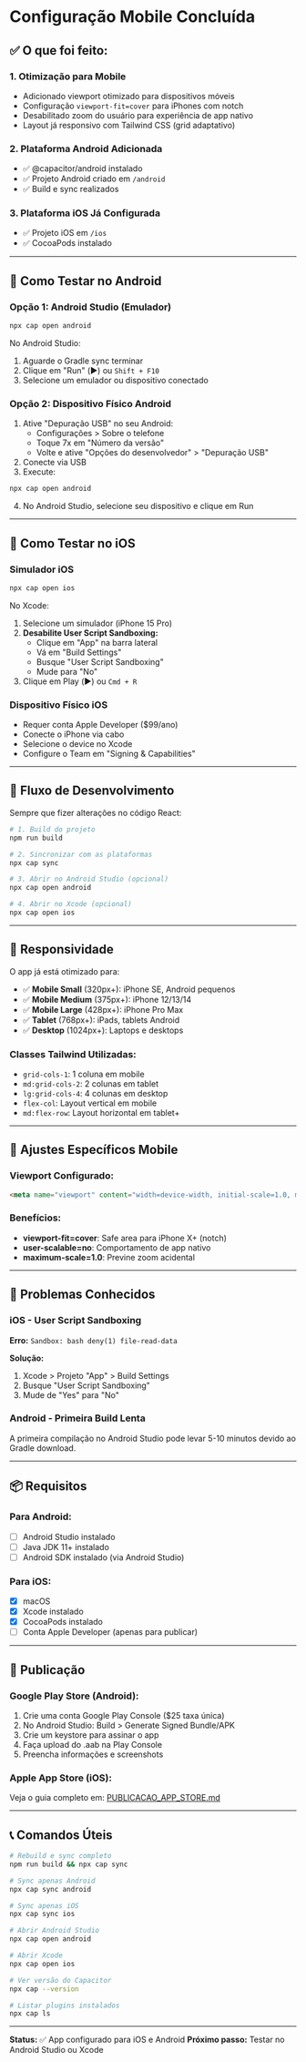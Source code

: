 # Configuração Mobile Concluída

## ✅ O que foi feito:

### 1. **Otimização para Mobile**
- Adicionado viewport otimizado para dispositivos móveis
- Configuração `viewport-fit=cover` para iPhones com notch
- Desabilitado zoom do usuário para experiência de app nativo
- Layout já responsivo com Tailwind CSS (grid adaptativo)

### 2. **Plataforma Android Adicionada**
- ✅ @capacitor/android instalado
- ✅ Projeto Android criado em `/android`
- ✅ Build e sync realizados

### 3. **Plataforma iOS Já Configurada**
- ✅ Projeto iOS em `/ios`
- ✅ CocoaPods instalado

---

## 📱 Como Testar no Android

### Opção 1: Android Studio (Emulador)
```bash
npx cap open android
```

No Android Studio:
1. Aguarde o Gradle sync terminar
2. Clique em "Run" (▶️) ou `Shift + F10`
3. Selecione um emulador ou dispositivo conectado

### Opção 2: Dispositivo Físico Android
1. Ative "Depuração USB" no seu Android:
   - Configurações > Sobre o telefone
   - Toque 7x em "Número da versão"
   - Volte e ative "Opções do desenvolvedor" > "Depuração USB"
2. Conecte via USB
3. Execute:
```bash
npx cap open android
```
4. No Android Studio, selecione seu dispositivo e clique em Run

---

## 📱 Como Testar no iOS

### Simulador iOS
```bash
npx cap open ios
```

No Xcode:
1. Selecione um simulador (iPhone 15 Pro)
2. **Desabilite User Script Sandboxing:**
   - Clique em "App" na barra lateral
   - Vá em "Build Settings"
   - Busque "User Script Sandboxing"
   - Mude para "No"
3. Clique em Play (▶️) ou `Cmd + R`

### Dispositivo Físico iOS
- Requer conta Apple Developer ($99/ano)
- Conecte o iPhone via cabo
- Selecione o device no Xcode
- Configure o Team em "Signing & Capabilities"

---

## 🔄 Fluxo de Desenvolvimento

Sempre que fizer alterações no código React:

```bash
# 1. Build do projeto
npm run build

# 2. Sincronizar com as plataformas
npx cap sync

# 3. Abrir no Android Studio (opcional)
npx cap open android

# 4. Abrir no Xcode (opcional)  
npx cap open ios
```

---

## 📐 Responsividade

O app já está otimizado para:
- ✅ **Mobile Small** (320px+): iPhone SE, Android pequenos
- ✅ **Mobile Medium** (375px+): iPhone 12/13/14
- ✅ **Mobile Large** (428px+): iPhone Pro Max
- ✅ **Tablet** (768px+): iPads, tablets Android
- ✅ **Desktop** (1024px+): Laptops e desktops

### Classes Tailwind Utilizadas:
- `grid-cols-1`: 1 coluna em mobile
- `md:grid-cols-2`: 2 colunas em tablet
- `lg:grid-cols-4`: 4 colunas em desktop
- `flex-col`: Layout vertical em mobile
- `md:flex-row`: Layout horizontal em tablet+

---

## 🎨 Ajustes Específicos Mobile

### Viewport Configurado:
```html
<meta name="viewport" content="width=device-width, initial-scale=1.0, maximum-scale=1.0, user-scalable=no, viewport-fit=cover" />
```

### Benefícios:
- **viewport-fit=cover**: Safe area para iPhone X+ (notch)
- **user-scalable=no**: Comportamento de app nativo
- **maximum-scale=1.0**: Previne zoom acidental

---

## 🐛 Problemas Conhecidos

### iOS - User Script Sandboxing
**Erro:** `Sandbox: bash deny(1) file-read-data`

**Solução:**
1. Xcode > Projeto "App" > Build Settings
2. Busque "User Script Sandboxing"
3. Mude de "Yes" para "No"

### Android - Primeira Build Lenta
A primeira compilação no Android Studio pode levar 5-10 minutos devido ao Gradle download.

---

## 📦 Requisitos

### Para Android:
- [ ] Android Studio instalado
- [ ] Java JDK 11+ instalado
- [ ] Android SDK instalado (via Android Studio)

### Para iOS:
- [x] macOS
- [x] Xcode instalado
- [x] CocoaPods instalado
- [ ] Conta Apple Developer (apenas para publicar)

---

## 🚀 Publicação

### Google Play Store (Android):
1. Crie uma conta Google Play Console ($25 taxa única)
2. No Android Studio: Build > Generate Signed Bundle/APK
3. Crie um keystore para assinar o app
4. Faça upload do .aab na Play Console
5. Preencha informações e screenshots

### Apple App Store (iOS):
Veja o guia completo em: [PUBLICACAO_APP_STORE.md](file:///Users/user/appigreja/PUBLICACAO_APP_STORE.md)

---

## 📞 Comandos Úteis

```bash
# Rebuild e sync completo
npm run build && npx cap sync

# Sync apenas Android
npx cap sync android

# Sync apenas iOS
npx cap sync ios

# Abrir Android Studio
npx cap open android

# Abrir Xcode
npx cap open ios

# Ver versão do Capacitor
npx cap --version

# Listar plugins instalados
npx cap ls
```

---

**Status:** ✅ App configurado para iOS e Android
**Próximo passo:** Testar no Android Studio ou Xcode
